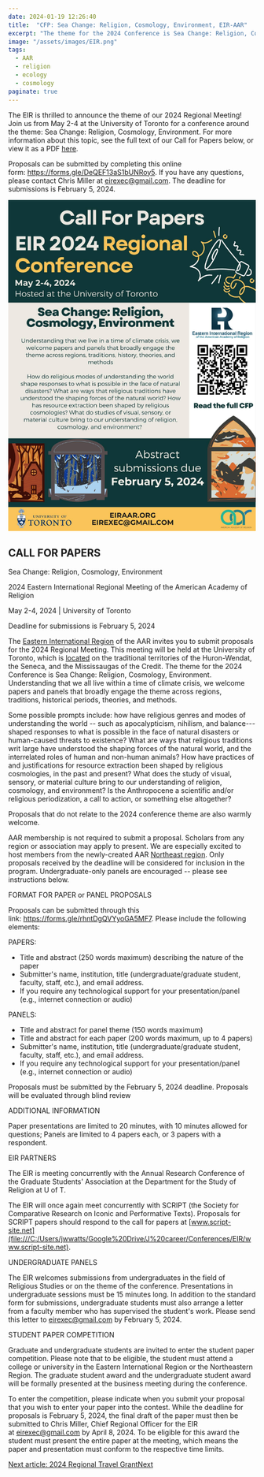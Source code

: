 ```yaml
---
date: 2024-01-19 12:26:40
title:  "CFP: Sea Change: Religion, Cosmology, Environment, EIR-AAR"
excerpt: "The theme for the 2024 Conference is Sea Change: Religion, Cosmology, Environment. Understanding that we all live within a time of climate crisis, we welcome papers and panels that broadly engage the theme across regions, traditions, historical periods, theories, and methods."
image: "/assets/images/EIR.png"
tags:
  - AAR 
  - religion 
  - ecology 
  - cosmology
paginate: true
---
```

The EIR is thrilled to announce the theme of our 2024 Regional Meeting! Join us from May 2-4 at the University of Toronto for a conference around the theme: Sea Change: Religion, Cosmology, Environment. For more information about this topic, see the full text of our Call for Papers below, or view it as a PDF [here](https://eiraar.org/images/CFP_EIR_U_of_T_2024_Nov16.pdf).

Proposals can be submitted by completing this online form: <https://forms.gle/DeQEF13aS1bUNRoy5>. If you have any questions, please contact Chris Miller at <eirexec@gmail.com>. The deadline for submissions is February 5, 2024.

[![poster](/assets/images/EIR2024-poster.jpg)](https://eiraar.org/images/CFP_EIR_U_of_T_2024_Nov16.pdf)

## CALL FOR PAPERS

Sea Change: Religion, Cosmology, Environment

2024 Eastern International Regional Meeting of the American Academy of Religion

May 2-4, 2024 | University of Toronto

Deadline for submissions is February 5, 2024

The [Eastern International Region](https://eiraar.org/) of the AAR invites you to submit proposals for the 2024 Regional Meeting. This meeting will be held at the University of Toronto, which is [located](https://guides.library.utoronto.ca/Toronto) on the traditional territories of the Huron-Wendat, the Seneca, and the Mississaugas of the Credit. The theme for the 2024 Conference is Sea Change: Religion, Cosmology, Environment. Understanding that we all live within a time of climate crisis, we welcome papers and panels that broadly engage the theme across regions, traditions, historical periods, theories, and methods.

Some possible prompts include: how have religious genres and modes of understanding the world -- such as apocalypticism, nihilism, and balance---shaped responses to what is possible in the face of natural disasters or human-caused threats to existence? What are ways that religious traditions writ large have understood the shaping forces of the natural world, and the interrelated roles of human and non-human animals? How have practices of and justifications for resource extraction been shaped by religious cosmologies, in the past and present? What does the study of visual, sensory, or material culture bring to our understanding of religion, cosmology, and environment? Is the Anthropocene a scientific and/or religious periodization, a call to action, or something else altogether?

Proposals that do not relate to the 2024 conference theme are also warmly welcome.

AAR membership is not required to submit a proposal. Scholars from any region or association may apply to present. We are especially excited to host members from the newly-created AAR [Northeast region](https://www.aar-ne.org/). Only proposals received by the deadline will be considered for inclusion in the program. Undergraduate-only panels are encouraged -- please see instructions below.

FORMAT FOR PAPER or PANEL PROPOSALS

Proposals can be submitted through this link: [](https://forms.gle/rhntDgQVYyoGA5MF7)<https://forms.gle/rhntDgQVYyoGA5MF7>. Please include the following elements:

PAPERS:

-   Title and abstract (250 words maximum) describing the nature of the paper
-   Submitter's name, institution, title (undergraduate/graduate student, faculty, staff, etc.), and email address.
-   If you require any technological support for your presentation/panel (e.g., internet connection or audio)

PANELS:

-   Title and abstract for panel theme (150 words maximum)
-   Title and abstract for each paper (200 words maximum, up to 4 papers)
-   Submitter's name, institution, title (undergraduate/graduate student, faculty, staff, etc.), and email address.
-   If you require any technological support for your presentation/panel (e.g., internet connection or audio)

Proposals must be submitted by the February 5, 2024 deadline. Proposals will be evaluated through blind review

ADDITIONAL INFORMATION

Paper presentations are limited to 20 minutes, with 10 minutes allowed for questions; Panels are limited to 4 papers each, or 3 papers with a respondent.

EIR PARTNERS

The EIR is meeting concurrently with the Annual Research Conference of the Graduate Students' Association at the Department for the Study of Religion at U of T.

The EIR will once again meet concurrently with SCRIPT (the Society for Comparative Research on Iconic and Performative Texts). Proposals for SCRIPT papers should respond to the call for papers at [www.script-site.net](file:///C:/Users/jwwatts/Google%20Drive/J%20career/Conferences/EIR/www.script-site.net).

UNDERGRADUATE PANELS

The EIR welcomes submissions from undergraduates in the field of Religious Studies or on the theme of the conference. Presentations in undergraduate sessions must be 15 minutes long. In addition to the standard form for submissions, undergraduate students must also arrange a letter from a faculty member who has supervised the student's work. Please send this letter to [](mailto:eirexec@gmail.com)<eirexec@gmail.com> by February 5, 2024.

STUDENT PAPER COMPETITION

Graduate and undergraduate students are invited to enter the student paper competition. Please note that to be eligible, the student must attend a college or university in the Eastern International Region or the Northeastern Region. The graduate student award and the undergraduate student award will be formally presented at the business meeting during the conference.

To enter the competition, please indicate when you submit your proposal that you wish to enter your paper into the contest. While the deadline for proposals is February 5, 2024, the final draft of the paper must then be submitted to Chris Miller, Chief Regional Officer for the EIR at [](mailto:eirexec@gmail.com)<eirexec@gmail.com> by April 8, 2024. To be eligible for this award the student must present the entire paper at the meeting, which means the paper and presentation must conform to the respective time limits.

[Next article: 2024 Regional Travel GrantNext](https://eiraar.org/index.php/regional-news/2024-regional-travel-grant)